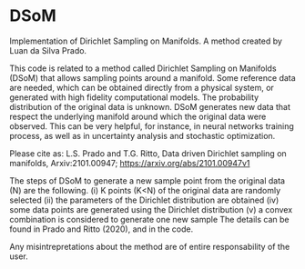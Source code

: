 # DSoM
Implementation of Dirichlet Sampling on Manifolds.  A method created by Luan da Silva Prado.

This code is related to a method called Dirichlet Sampling on Manifolds (DSoM) that allows sampling points around a manifold. Some reference data are needed, which can be obtained directly from a physical system, or generated with high fidelity computational models. The probability distribution of the original data is unknown. DSoM generates new data that respect the underlying manifold around which the original data were observed. This can be very helpful, for instance, in neural networks training process, as well as in uncertainty analysis and stochastic optimization. 

Please cite as: L.S. Prado and T.G. Ritto, Data driven Dirichlet sampling on manifolds, Arxiv:2101.00947; https://arxiv.org/abs/2101.00947v1

The steps of DSoM to generate a new sample point from the original data (N) are the following. (i) K points (K<N) of the original data are randomly selected (ii) the parameters of the Dirichlet distribution are obtained (iv) some data points are generated using the Dirichlet distribution (v) a convex combination is considered to generate one new sample The details can be found in Prado and Ritto (2020), and in the code.

Any misintrepretations about the method are of entire responsability of the user.
